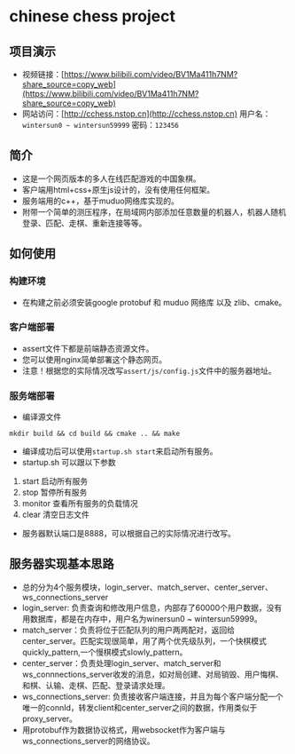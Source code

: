 # chinese chess project

## 项目演示
* 视频链接：[https://www.bilibili.com/video/BV1Ma411h7NM?share_source=copy_web](https://www.bilibili.com/video/BV1Ma411h7NM?share_source=copy_web)
* 网站访问：[http://cchess.nstop.cn](http://cchess.nstop.cn) 用户名：`wintersun0 ~ wintersun59999` 密码：`123456`
## 简介
* 这是一个网页版本的多人在线匹配游戏的中国象棋。
* 客户端用html+css+原生js设计的，没有使用任何框架。
* 服务端用的c++，基于muduo网络库实现的。
* 附带一个简单的测压程序，在局域网内部添加任意数量的机器人，机器人随机登录、匹配、走棋、重新连接等等。

## 如何使用

### 构建环境
* 在构建之前必须安装google protobuf 和 muduo 网络库 以及 zlib、cmake。

### 客户端部署
* assert文件下都是前端静态资源文件。
* 您可以使用nginx简单部署这个静态网页。
* 注意！根据您的实际情况改写`assert/js/config.js`文件中的服务器地址。

### 服务端部署
* 编译源文件
```shell
mkdir build && cd build && cmake .. && make
```
* 编译成功后可以使用`startup.sh start`来启动所有服务。
* startup.sh 可以跟以下参数
1. start 启动所有服务
2. stop 暂停所有服务
3. monitor 查看所有服务的负载情况
4. clear 清空日志文件
* 服务器默认端口是8888，可以根据自己的实际情况进行改写。

## 服务器实现基本思路
* 总的分为4个服务模块，login_server、match_server、center_server、ws_connections_server
* login_server: 负责查询和修改用户信息，内部存了60000个用户数据，没有用数据库，都是在内存中，用户名为winersun0 ~ wintersun59999。
* match_server：负责将位于匹配队列的用户两两配对，返回给center_server。匹配实现很简单，用了两个优先级队列，一个快棋模式quickly_pattern,一个慢棋模式slowly_pattern。
* center_server：负责处理login_server、match_server和ws_connnections_server收发的消息，如对局创建、对局销毁、用户悔棋、和棋、认输、走棋、匹配、登录请求处理。
* ws_connections_server: 负责接收客户端连接，并且为每个客户端分配一个唯一的connId，转发client和center_server之间的数据，作用类似于proxy_server。
* 用protobuf作为数据协议格式，用websocket作为客户端与ws_connections_server的网络协议。
